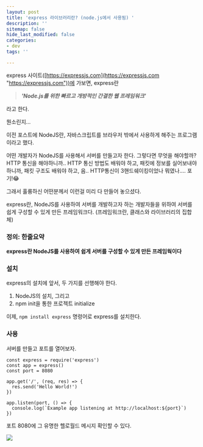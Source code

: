 ```yaml
---
layout: post
title: 'express 라이브러리란? (node.js에서 사용됨) '
description: ''
sitemap: false
hide_last_modified: false
categories:
- dev
tags: ''

---
```

express 사이트([https://expressjs.com](https://expressjs.com "https://expressjs.com"))에 가보면, express란

> **_'Node.js를 위한 빠르고 개방적인 간결한 웹 프레임워크'_**

라고 한다.

뭔소린지...

이전 포스트에 NodeJS란, 자바스크립트를 브라우저 밖에서 사용하게 해주는 프로그램이라고 했다.

어떤 개발자가 NodeJS를 사용해서 서버를 만들고자 한다. 그렇다면 무엇을 해야할까? HTTP 통신을 해야하니까.. HTTP 통신 방법도 배워야 하고, 패킷에 정보를 실어보내야 하니까, 패킷 구조도 배워야 하고, 음.. HTTP통신이 3핸드쉐이킹이었나 뭐였나.... 포기!😂

그래서 훌륭하신 어떤분께서 이런걸 미리 다 만들어 놓으셨다.

express란, NodeJS를 사용하여 서버를 개발하고자 하는 개발자들을 위하여 서버를 쉽게 구성할 수 있게 만든 프레임워크다. (프레임워크란, 클래스와 라이브러리의 집합체)

### 정의: 한줄요약

**express란 NodeJS를 사용하여 쉽게 서버를 구성할 수 있게 만든 프레임웍이다**

### 설치

express의 설치에 앞서, 두 가지를 선행해야 한다.

1. NodeJS의 설치, 그리고
2. npm init을 통한 프로젝트 initialize

이제, `npm install express` 명령어로 express를 설치한다.

### 사용

서버를 만들고 포트를 열어보자.

    const express = require('express')
    const app = express()
    const port = 8080
    
    app.get('/', (req, res) => {
      res.send('Hello World!')
    })
    
    app.listen(port, () => {
      console.log(`Example app listening at http://localhost:${port}`)
    })

포트 8080에 그 유명한 헬로월드 메시지 확인할 수 있다.

![](https://velog.velcdn.com/images%2Fmadpotato1713%2Fpost%2F1cc08d2e-5309-4a82-815d-2abf6add5b4e%2Fimage.png)